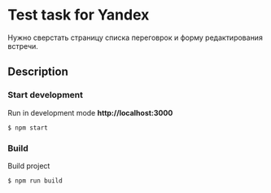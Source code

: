 # Test task for Yandex 

Нужно сверстать страницу списка переговрок и форму редактирования встречи.

## Description

### Start development
Run in development mode **http://localhost:3000**

```
$ npm start

```
### Build
Build project

```
$ npm run build

```
